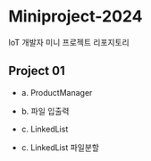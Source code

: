 # Miniproject-2024
IoT 개발자 미니 프로젝트 리포지토리


## Project 01
- a. ProductManager

- b. 파일 입출력

- c. LinkedList

- c. LinkedList 파일분할